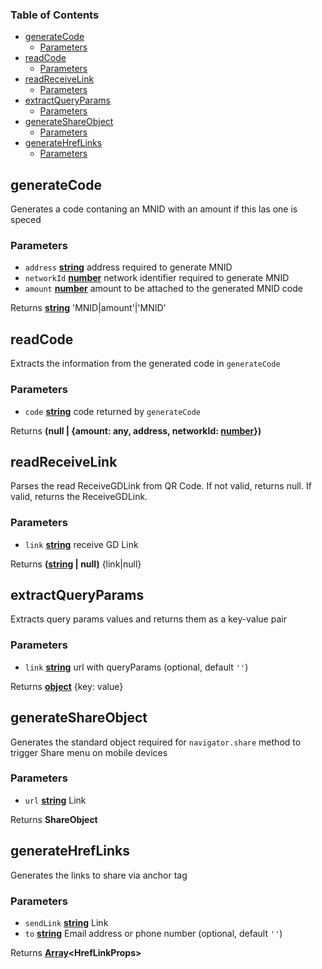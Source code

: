 <!-- Generated by documentation.js. Update this documentation by updating the source code. -->

### Table of Contents

-   [generateCode][1]
    -   [Parameters][2]
-   [readCode][3]
    -   [Parameters][4]
-   [readReceiveLink][5]
    -   [Parameters][6]
-   [extractQueryParams][7]
    -   [Parameters][8]
-   [generateShareObject][9]
    -   [Parameters][10]
-   [generateHrefLinks][11]
    -   [Parameters][12]

## generateCode

Generates a code contaning an MNID with an amount if this las one is speced

### Parameters

-   `address` **[string][13]** address required to generate MNID
-   `networkId` **[number][14]** network identifier required to generate MNID
-   `amount` **[number][14]** amount to be attached to the generated MNID code

Returns **[string][13]** 'MNID|amount'|'MNID'

## readCode

Extracts the information from the generated code in `generateCode`

### Parameters

-   `code` **[string][13]** code returned by `generateCode`

Returns **(null | {amount: any, address, networkId: [number][14]})** 

## readReceiveLink

Parses the read ReceiveGDLink from QR Code.
If not valid, returns null.
If valid, returns the ReceiveGDLink.

### Parameters

-   `link` **[string][13]** receive GD Link

Returns **([string][13] | null)** {link|null}

## extractQueryParams

Extracts query params values and returns them as a key-value pair

### Parameters

-   `link` **[string][13]** url with queryParams (optional, default `''`)

Returns **[object][15]** {key: value}

## generateShareObject

Generates the standard object required for `navigator.share` method to trigger Share menu on mobile devices

### Parameters

-   `url` **[string][13]** Link

Returns **ShareObject** 

## generateHrefLinks

Generates the links to share via anchor tag

### Parameters

-   `sendLink` **[string][13]** Link
-   `to` **[string][13]** Email address or phone number (optional, default `''`)

Returns **[Array][16]&lt;HrefLinkProps>** 

[1]: #generatecode

[2]: #parameters

[3]: #readcode

[4]: #parameters-1

[5]: #readreceivelink

[6]: #parameters-2

[7]: #extractqueryparams

[8]: #parameters-3

[9]: #generateshareobject

[10]: #parameters-4

[11]: #generatehreflinks

[12]: #parameters-5

[13]: https://developer.mozilla.org/docs/Web/JavaScript/Reference/Global_Objects/String

[14]: https://developer.mozilla.org/docs/Web/JavaScript/Reference/Global_Objects/Number

[15]: https://developer.mozilla.org/docs/Web/JavaScript/Reference/Global_Objects/Object

[16]: https://developer.mozilla.org/docs/Web/JavaScript/Reference/Global_Objects/Array
